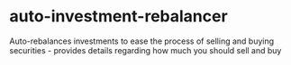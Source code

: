 # auto-investment-rebalancer

Auto-rebalances investments to ease the process of selling and buying securities - provides details regarding how much you 
should sell and buy
